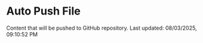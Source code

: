 # Auto Push File

Content that will be pushed to GitHub repository.
Last updated: 08/03/2025, 09:10:52 PM
